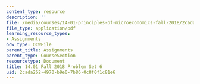 ```yaml
---
content_type: resource
description: ''
file: /media/courses/14-01-principles-of-microeconomics-fall-2018/2cada2624970b9e07b860c8f0f1c81e6_MIT14_01F18_pset6.pdf
file_type: application/pdf
learning_resource_types:
- Assignments
ocw_type: OCWFile
parent_title: Assignments
parent_type: CourseSection
resourcetype: Document
title: 14.01 Fall 2018 Problem Set 6
uid: 2cada262-4970-b9e0-7b86-0c8f0f1c81e6
---
```

